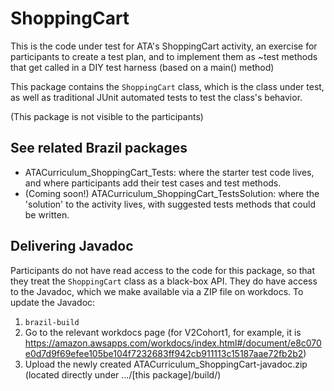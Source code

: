 # ShoppingCart

This is the code under test for ATA's ShoppingCart activity, an exercise for participants to create a test plan,
and to implement them as ~test methods that get called in a DIY test harness (based on a main() method)

This package contains the `ShoppingCart` class, which is the class under test, as well as traditional JUnit
automated tests to test the class's behavior.

(This package is not visible to the participants)

## See related Brazil packages

* ATACurriculum_ShoppingCart_Tests: where the starter test code lives, and where participants add their test cases and
  test methods.
* (Coming soon!) ATACurriculum_ShoppingCart_TestsSolution: where the 'solution' to the activity lives, with suggested
  tests methods that could be written.

## Delivering Javadoc

Participants do not have read access to the code for this package, so that they treat the `ShoppingCart` class as a
black-box API. They do have access to the Javadoc, which we make available via a ZIP file on workdocs. To update the
Javadoc:
1. `brazil-build`
1. Go to the relevant workdocs page (for V2Cohort1, for example, it is https://amazon.awsapps.com/workdocs/index.html#/document/e8c070e0d7d9f69efee105be104f7232683ff942cb911113c15187aae72fb2b2)
1. Upload the newly created ATACurriculum_ShoppingCart-javadoc.zip (located directly under .../[this package]/build/)
